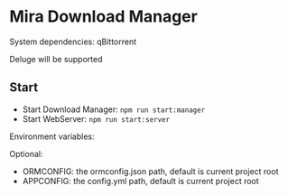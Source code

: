 # Mira Download Manager

System dependencies: qBittorrent

Deluge will be supported

## Start
- Start Download Manager: `npm run start:manager`
- Start WebServer: `npm run start:server`

Environment variables:

Optional:
- ORMCONFIG: the ormconfig.json path, default is current project root
- APPCONFIG: the config.yml path, default is current project root